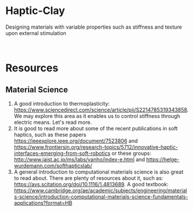 # Haptic-Clay
Designing materials with variable properties such as stiffness and texture upon external stimulation

<br />

# Resources
## Material Science
1. A good introduction to thermoplasticity: https://www.sciencedirect.com/science/article/pii/S2214785319343858. We may explore this area as it enables us to control stiffness through electric means. Let's read more.
2. It is good to read more about some of the recent publications in soft haptics, such as these papers https://ieeexplore.ieee.org/document/7523806 and https://www.frontiersin.org/research-topics/5712/innovative-haptic-interfaces-emerging-from-soft-robotics or these groups: http://www.jaist.ac.jp/ms/labs/vanho/index-e.html and https://helge-wurdemann.com/softhapticslab/  
3. A general introduction to computational materials science is also great to read about. There are plenty of resources about it, such as: https://avs.scitation.org/doi/10.1116/1.4813689. A good textbook: https://www.cambridge.org/ae/academic/subjects/engineering/materials-science/introduction-computational-materials-science-fundamentals-applications?format=HB
